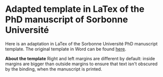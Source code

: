 # Adapted template in LaTex of the PhD manuscript of Sorbonne Université

Here is an adaptation in LaTex of the Sorbonne Université PhD manuscript template. The original template in Word can be found [here](https://www.sorbonne-universite.fr/le-doctorat/demarches-administratives/soutenance). 

**About the template**
Right and left margins are different by default: inside margins are bigger than outside margins to ensure that text isn't obscured by the binding, when the manuscript is printed.

